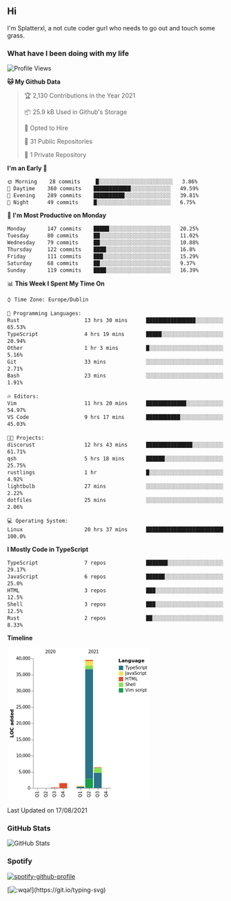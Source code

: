 ## Hi

I'm Splatterxl, a not cute coder gurl who needs to go out and touch some grass.

### What have I been doing with my life
<!--START_SECTION:waka-->
![Profile Views](http://img.shields.io/badge/Profile%20Views-17-blue)

**🐱 My Github Data** 

> 🏆 2,130 Contributions in the Year 2021
 > 
> 📦 25.9 kB Used in Github's Storage 
 > 
> 💼 Opted to Hire
 > 
> 📜 31 Public Repositories 
 > 
> 🔑 1 Private Repository 
 > 
**I'm an Early 🐤** 

```text
🌞 Morning    28 commits     █░░░░░░░░░░░░░░░░░░░░░░░░   3.86% 
🌆 Daytime    360 commits    ████████████░░░░░░░░░░░░░   49.59% 
🌃 Evening    289 commits    ██████████░░░░░░░░░░░░░░░   39.81% 
🌙 Night      49 commits     █░░░░░░░░░░░░░░░░░░░░░░░░   6.75%

```
📅 **I'm Most Productive on Monday** 

```text
Monday       147 commits    █████░░░░░░░░░░░░░░░░░░░░   20.25% 
Tuesday      80 commits     ██░░░░░░░░░░░░░░░░░░░░░░░   11.02% 
Wednesday    79 commits     ██░░░░░░░░░░░░░░░░░░░░░░░   10.88% 
Thursday     122 commits    ████░░░░░░░░░░░░░░░░░░░░░   16.8% 
Friday       111 commits    ███░░░░░░░░░░░░░░░░░░░░░░   15.29% 
Saturday     68 commits     ██░░░░░░░░░░░░░░░░░░░░░░░   9.37% 
Sunday       119 commits    ████░░░░░░░░░░░░░░░░░░░░░   16.39%

```


📊 **This Week I Spent My Time On** 

```text
⌚︎ Time Zone: Europe/Dublin

💬 Programming Languages: 
Rust                     13 hrs 30 mins      ████████████████░░░░░░░░░   65.53% 
TypeScript               4 hrs 19 mins       █████░░░░░░░░░░░░░░░░░░░░   20.94% 
Other                    1 hr 3 mins         █░░░░░░░░░░░░░░░░░░░░░░░░   5.16% 
Git                      33 mins             ░░░░░░░░░░░░░░░░░░░░░░░░░   2.71% 
Bash                     23 mins             ░░░░░░░░░░░░░░░░░░░░░░░░░   1.91%

🔥 Editors: 
Vim                      11 hrs 20 mins      █████████████░░░░░░░░░░░░   54.97% 
VS Code                  9 hrs 17 mins       ███████████░░░░░░░░░░░░░░   45.03%

🐱‍💻 Projects: 
discorust                12 hrs 43 mins      ███████████████░░░░░░░░░░   61.71% 
qsh                      5 hrs 18 mins       ██████░░░░░░░░░░░░░░░░░░░   25.75% 
rustlings                1 hr                █░░░░░░░░░░░░░░░░░░░░░░░░   4.92% 
lightbulb                27 mins             ░░░░░░░░░░░░░░░░░░░░░░░░░   2.22% 
dotfiles                 25 mins             ░░░░░░░░░░░░░░░░░░░░░░░░░   2.06%

💻 Operating System: 
Linux                    20 hrs 37 mins      █████████████████████████   100.0%

```

**I Mostly Code in TypeScript** 

```text
TypeScript               7 repos             ███████░░░░░░░░░░░░░░░░░░   29.17% 
JavaScript               6 repos             ██████░░░░░░░░░░░░░░░░░░░   25.0% 
HTML                     3 repos             ███░░░░░░░░░░░░░░░░░░░░░░   12.5% 
Shell                    3 repos             ███░░░░░░░░░░░░░░░░░░░░░░   12.5% 
Rust                     2 repos             ██░░░░░░░░░░░░░░░░░░░░░░░   8.33%

```


**Timeline**

![Chart not found](https://raw.githubusercontent.com/nearlySplat/nearlySplat/master/charts/bar_graph.png) 


 Last Updated on 17/08/2021
<!--END_SECTION:waka-->


### GitHub Stats
![GitHub Stats](https://github-readme-stats.vercel.app/api?username=nearlySplat&count_private=true&show_icons=true&theme=dark)

### Spotify
[![spotify-github-profile](https://spotify-github-profile.vercel.app/api/view?uid=4bpfhqbsq53u8bm0qckym0pb0&cover_image=true&theme=default)](https://spotify-github-profile.vercel.app/api/view?uid=4bpfhqbsq53u8bm0qckym0pb0&redirect=true)

[![:wqa!](https://readme-typing-svg.herokuapp.com?font=Fira+Code&color=aaaaaa&center=false&vCenter=false&lines=%3Awqa!)](https://git.io/typing-svg)
